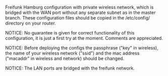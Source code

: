
Freifunk Hamburg configuration with private wireless network, which is bridged with the WAN port without any separate subnet as in the master branch.
These configuration files should be copied in the /etc/config/ directory on your router.

NOTICE: No guarantee is given for correct functionality of this configuration, it is just a first try at the moment. Comments are appreciated.

NOTICE: Before deploying the configs the passphrase ("key" in wireless), the name of your wireless network ("ssid") and the mac address ("macaddr" in wireless and network) should be changed.

NOTICE: The LAN ports are bridged with the freifunk network.
